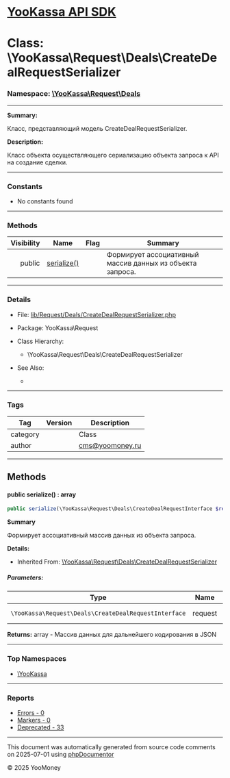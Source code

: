 # [YooKassa API SDK](../home.md)

# Class: \YooKassa\Request\Deals\CreateDealRequestSerializer
### Namespace: [\YooKassa\Request\Deals](../namespaces/yookassa-request-deals.md)
---
**Summary:**

Класс, представляющий модель CreateDealRequestSerializer.

**Description:**

Класс объекта осуществляющего сериализацию объекта запроса к API на создание сделки.

---
### Constants
* No constants found

---
### Methods
| Visibility | Name | Flag | Summary |
| ----------:| ---- | ---- | ------- |
| public | [serialize()](../classes/YooKassa-Request-Deals-CreateDealRequestSerializer.md#method_serialize) |  | Формирует ассоциативный массив данных из объекта запроса. |

---
### Details
* File: [lib/Request/Deals/CreateDealRequestSerializer.php](../../lib/Request/Deals/CreateDealRequestSerializer.php)
* Package: YooKassa\Request
* Class Hierarchy:
  * \YooKassa\Request\Deals\CreateDealRequestSerializer

* See Also:
  * [](https://yookassa.ru/developers/api)

---
### Tags
| Tag | Version | Description |
| --- | ------- | ----------- |
| category |  | Class |
| author |  | cms@yoomoney.ru |

---
## Methods
<a name="method_serialize" class="anchor"></a>
#### public serialize() : array

```php
public serialize(\YooKassa\Request\Deals\CreateDealRequestInterface $request) : array
```

**Summary**

Формирует ассоциативный массив данных из объекта запроса.

**Details:**
* Inherited From: [\YooKassa\Request\Deals\CreateDealRequestSerializer](../classes/YooKassa-Request-Deals-CreateDealRequestSerializer.md)

##### Parameters:
| Type | Name | Description |
| ---- | ---- | ----------- |
| <code lang="php">\YooKassa\Request\Deals\CreateDealRequestInterface</code> | request  | Объект запроса |

**Returns:** array - Массив данных для дальнейшего кодирования в JSON



---

### Top Namespaces

* [\YooKassa](../namespaces/yookassa.md)

---

### Reports
* [Errors - 0](../reports/errors.md)
* [Markers - 0](../reports/markers.md)
* [Deprecated - 33](../reports/deprecated.md)

---

This document was automatically generated from source code comments on 2025-07-01 using [phpDocumentor](http://www.phpdoc.org/)

&copy; 2025 YooMoney